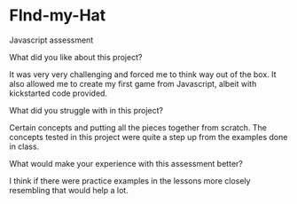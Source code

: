 # FInd-my-Hat

Javascript assessment

What did you like about this project?

It was very very challenging and forced me to think way out of the box. It also allowed me to create my first game from Javascript, albeit with kickstarted code provided.


What did you struggle with in this project?

Certain concepts and putting all the pieces together from scratch. The concepts tested in this project were quite a step up from the examples done in class.


What would make your experience with this assessment better?

I think if there were practice examples in the lessons more closely resembling that would help a lot.
